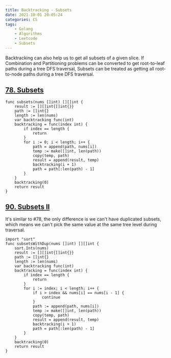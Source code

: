 ```yaml
---
title: Backtracking - Subsets
date: 2021-10-01 20:05:24
categories: CS
tags:
    - Golang
    - Algorithms
    - Leetcode
    - Subsets
---
```


Backtracking can also help us to get all subsets of a given slice. If Combination and Partitioning problems can be converted to get root-to-leaf paths during a tree DFS traversal, Subsets can be treated as getting all root-to-node paths during a tree DFS traversal.

## [78. Subsets](https://leetcode.com/problems/subsets/)
```golang
func subsets(nums []int) [][]int {
    result := [][]int{[]int{}}
    path := []int{}
    length := len(nums)
    var backtracking func(int)
    backtracking = func(index int) {
        if index == length {
            return
        }
        for i := 0; i < length; i++ {
            path = append(path, nums[i])
            temp := make([]int, len(path))
            copy(temp, path)
            result = append(result, temp)
            backtracking(i + 1)
            path = path[:len(path) - 1]
        } 
    }
    backtracking(0)
    return result
}
```

## [90. Subsets II](https://leetcode.com/problems/subsets-ii/)

It's similar to #78, the only difference is we can't have duplicated subsets, which means we can't pick the same value at the same tree level during traversal.

```golang
import "sort"
func subsetsWithDup(nums []int) [][]int {
    sort.Ints(nums)
    result := [][]int{[]int{}}
    path := []int{}
    length := len(nums)
    var backtracking func(int)
    backtracking = func(index int) {
        if index == length {
            return
        }
        for i := index; i < length; i++ {
            if i > index && nums[i] == nums[i - 1] {
                continue
            }
            path := append(path, nums[i])
            temp := make([]int, len(path))
            copy(temp, path)
            result = append(result, temp)
            backtracking(i + 1)
            path = path[:len(path) - 1]
        }
    }
    backtracking(0)
    return result
}
```